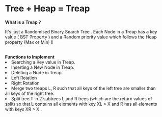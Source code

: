 <h1> Tree + Heap = Treap </h1>

<b>What is a Treap ? </b>

It's just a Randomised Binary Search Tree . Each Node in a Treap has a key value ( BST Property ) and a Random priority value which follows the  Heap property (Max or Min) !!

<br>
<b> Functions to Implement </b

<ol>

<li> Searching a Key value in Treap. </li>
<li> Inserting a New Node in Treap. </li>
<li> Deleting a Node in Treap.</li>
<li> Left Rotation </li>
<li> Right Rotation </li>
<li> Merge two treaps L, R such that all keys of the left tree are smaller than all keys of the right tree.</li>
<li> Split tree T in 2 subtrees L and R trees (which are the return values of split) so that L contains all elements with key XL < X and R has all elements with keys XR > X .
</ol>
